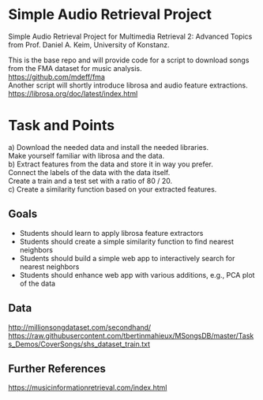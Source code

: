 # Simple Audio Retrieval Project 

Simple Audio Retrieval Project for Multimedia Retrieval 2: Advanced Topics from Prof. Daniel A. Keim, University of Konstanz.
  
This is the base repo and will provide code for a script to download songs from the FMA dataset for music analysis.  
https://github.com/mdeff/fma  
Another script will shortly introduce librosa and audio feature extractions.  
https://librosa.org/doc/latest/index.html
  
# Task and Points
 a) Download the needed data and install the needed libraries.  
    Make yourself familiar with librosa and the data.  
 b) Extract features from the data and store it in way you prefer.  
    Connect the labels of the data with the data itself.  
    Create a train and a test set with a ratio of 80 / 20.  
 c) Create a similarity function based on your extracted features.  
    

## Goals
 - Students should learn to apply librosa feature extractors
 - Students should create a simple similarity function to find nearest neighbors
 - Students should build a simple web app to interactively search for nearest neighbors
 - Students should enhance web app with various additions, e.g., PCA plot of the data

## Data

http://millionsongdataset.com/secondhand/
https://raw.githubusercontent.com/tbertinmahieux/MSongsDB/master/Tasks_Demos/CoverSongs/shs_dataset_train.txt


## Further References
https://musicinformationretrieval.com/index.html  


